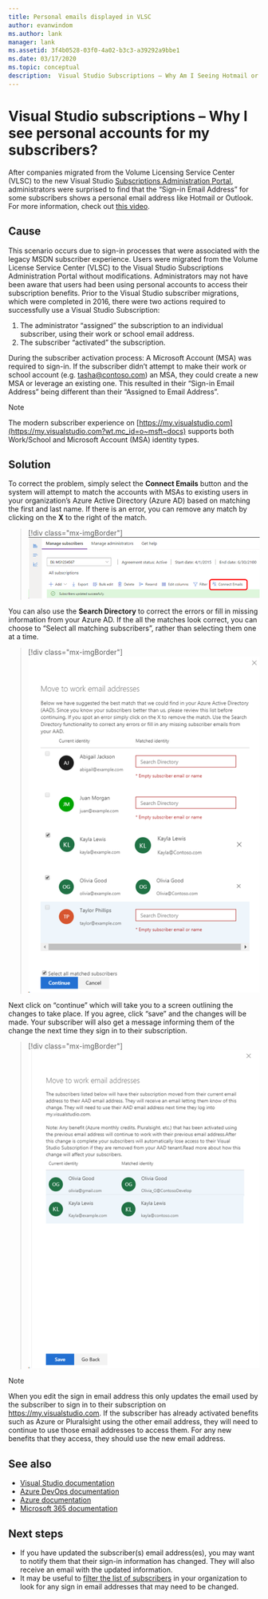 ```yaml
---
title: Personal emails displayed in VLSC
author: evanwindom
ms.author: lank
manager: lank
ms.assetid: 3f4b0528-03f0-4a02-b3c3-a39292a9bbe1
ms.date: 03/17/2020
ms.topic: conceptual
description:  Visual Studio Subscriptions – Why Am I Seeing Hotmail or Gmail Addresses for My Subscribers?
---
```


# Visual Studio subscriptions – Why I see personal accounts for my subscribers?
After companies migrated from the Volume Licensing Service Center (VLSC) to the new Visual Studio [Subscriptions Administration Portal](https://manage.visualstudio.com), administrators were surprised to find that the “Sign-in Email Address” for some subscribers shows a personal email address like Hotmail or Outlook.  For more information, check out [this video](https://www.youtube.com/watch?v=J61EYaVN-dQ&list=PLReL099Y5nReJhZ6o8CQFPSBgzGCHX99_&index=6).

## Cause
This scenario occurs due to sign-in processes that were associated with the legacy MSDN subscriber experience. Users were migrated from the Volume License Service Center (VLSC) to the Visual Studio Subscriptions Administration Portal without modifications. Administrators may not have been aware that users had been using personal accounts to access their subscription benefits. Prior to the Visual Studio subscriber migrations, which were completed in 2016, there were two actions required to successfully use a Visual Studio Subscription:
1. The administrator “assigned” the subscription to an individual subscriber, using their work or school email address.
2. The subscriber “activated” the subscription.

During the subscriber activation process:
A Microsoft Account (MSA) was required to sign-in. If the subscriber didn’t attempt to make their work or school account (e.g. tasha@contoso.com) an MSA, they could create a new MSA or leverage an existing one. This resulted in their “Sign-in Email Address” being different than their “Assigned to Email Address”.

> [!NOTE]
> The modern subscriber experience on [https://my.visualstudio.com](https://my.visualstudio.com?wt.mc_id=o~msft~docs) supports both Work/School and Microsoft Account (MSA) identity types.

## Solution
To correct the problem, simply select the **Connect Emails** button and the system will attempt to match the accounts with MSAs to existing users in your organization’s Azure Active Directory (Azure AD) based on matching the first and last name. If there is an error, you can remove any match by clicking on the **X** to the right of the match.  

> [!div class="mx-imgBorder"]
> ![Connect Emails Button](_img/connect-emails/connect-emails-button.png)

You can also use the **Search Directory** to correct the errors or fill in missing information from your Azure AD. If the all the matches look correct, you can choose to “Select all matching subscribers”, rather than selecting them one at a time.  

> [!div class="mx-imgBorder"]
> ![Connect Emails Fly-out](_img/connect-emails/connect-emails-flyout.png)

Next click on “continue” which will take you to a screen outlining the changes to take place. If you agree, click “save” and the changes will be made. Your subscriber will also get a message informing them of the change the next time they sign in to their subscription.   

> [!div class="mx-imgBorder"]
> ![Connect Emails Confirmation](_img/connect-emails/connect-emails-confirm.png) 

> [!NOTE]
> When you edit the sign in email address this only updates the email used by the subscriber to sign in to their subscription on https://my.visualstudio.com. If the subscriber has already activated benefits such as Azure or Pluralsight using the other email address, they will need to continue to use those email addresses to access them. For any new benefits that they access, they should use the new email address. 

## See also
- [Visual Studio documentation](https://docs.microsoft.com/visualstudio/)
- [Azure DevOps documentation](https://docs.microsoft.com/azure/devops/)
- [Azure documentation](https://docs.microsoft.com/azure/)
- [Microsoft 365 documentation](https://docs.microsoft.com/microsoft-365/)

##  Next steps
- If you have updated the subscriber(s) email address(es), you may want to notify them that their sign-in information has changed.  They will also receive an email with the updated information.
- It may be useful to [filter the list of subscribers](search-license.md) in your organization to look for any sign in email addresses that may need to be changed.  
